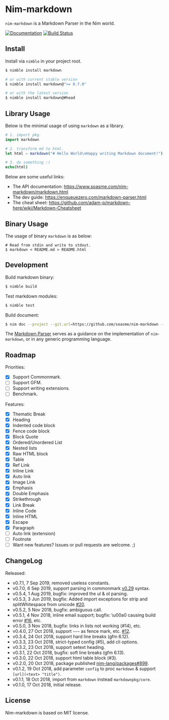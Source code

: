 # Nim-markdown

`nim-markdown` is a Markdown Parser in the Nim world.

[![Documentation](https://img.shields.io/badge/documentation-passed-brightgreen.svg?style=for-the-badge&longCache=true)](https://www.soasme.com/nim-markdown/markdown.html)
[![Build Status](https://travis-ci.org/soasme/nim-markdown.svg?branch=master)](https://travis-ci.org/soasme/nim-markdown)

## Install

Install via `nimble` in your project root.

```bash
$ nimble install markdown

# or with current stable version
$ nimble install markdown@">= 0.7.0"

# or with the latest version
$ nimble install markdown@#head
```

## Library Usage

Below is the minimal usage of using `markdown` as a library.

```nim
# 1. import pkg.
import markdown

# 2. transform md to html.
let html = markdown("# Hello World\nHappy writing Markdown document!")

# 3. do something :)
echo(html)
```

Below are some useful links:

* The API documentation: <https://www.soasme.com/nim-markdown/markdown.html>
* The dev guide: <https://enqueuezero.com/markdown-parser.html>
* The cheat sheet: <https://github.com/adam-p/markdown-here/wiki/Markdown-Cheatsheet>

## Binary Usage

The usage of binary `markdown` is as below:

```
# Read from stdin and write to stdout.
$ markdown < README.md > README.html
```

## Development

Build markdown binary:

```bash
$ nimble build
```

Test markdown modules:

```bash
$ nimble test
```

Build document:

```bash
$ nim doc --project --git.url=https://github.com/soasme/nim-markdown --git.commit=v0.7.0 src/markdown.nim
```

The [Markdown Parser](https://enqueuezero.com/markdown-parser.html) serves as a guidance on the implementation of `nim-markdown`, or in any generic programming language.

## Roadmap

Priorities:

* [x] Support Commonmark.
* [ ] Support GFM.
* [ ] Support writing extensions.
* [ ] Benchmark.

Features:

- [x] Thematic Break
- [x] Heading
- [x] Indented code block
- [x] Fence code block
- [x] Block Quote
- [x] Ordered/Unordered List
- [x] Nested lists
- [x] Raw HTML block
- [x] Table
- [x] Ref Link
- [x] Inline Link
- [x] Auto link
- [x] Image Link
- [x] Emphasis
- [x] Double Emphasis
- [x] Strikethrough
- [x] Link Break
- [x] Inline Code
- [x] Inline HTML
- [x] Escape
- [x] Paragraph
- [ ] Auto link (extension)
- [ ] Footnote
- [ ] Want new features? Issues or pull requests are welcome. ;)

## ChangeLog

Released:

* v0.7.1, 7 Sep 2019, removed useless constants.
* v0.7.0, 6 Sep 2019, support parsing in commonmark [v0.29](https://spec.commonmark.org/0.29/) syntax.
* v0.5.4, 1 Aug 2019, bugfix: improved the ul & ol parsing.
* v0.5.3, 3 Jun 2019, bugfix: Added import exceptions for strip and splitWhitespace from unicode [#20](https://github.com/soasme/nim-markdown/issues/20).
* v0.5.2, 5 Nov 2018, bugfix: ambiguous call.
* v0.5.1, 4 Nov 2018, inline email support; bugfix: \u00a0 causing build error [#16](https://github.com/soasme/nim-markdown/issues/16), etc.
* v0.5.0, 3 Nov 2018, bugfix: links in lists not working (#14), etc.
* v0.4.0, 27 Oct 2018, support `~~~` as fence mark, etc. [#12](https://github.com/soasme/nim-markdown/pull/12).
* v0.3.4, 24 Oct 2018, support hard line breaks (gfm 6.12).
* v0.3.3, 23 Oct 2018, strict-typed config (#5), add cli options.
* v0.3.2, 23 Oct 2018, support setext heading.
* v0.3.1, 22 Oct 2018, bugfix: soft line breaks (gfm 6.13).
* v0.3.0, 22 Oct 2018, support html table block (#3).
* v0.2.0, 20 Oct 2018, package published [nim-lang/packages#899](https://github.com/nim-lang/packages/pull/899).
* v0.1.2, 19 Oct 2018, add parameter `config` to proc `markdown` & support `[url](<text> "title")`.
* v0.1.1, 18 Oct 2018, import from `markdown` instead `markdownpkg/core`.
* v0.1.0, 17 Oct 2018, initial release.

## License

Nim-markdown is based on MIT license.
